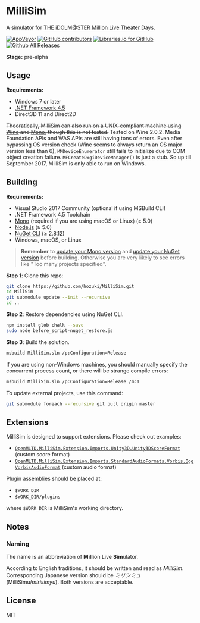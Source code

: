 # MilliSim

A simulator for [THE iDOLM@STER Million Live Theater Days](https://millionlive.idolmaster.jp/theaterdays/).


[![AppVeyor](https://img.shields.io/travis/hozuki/MilliSim.svg)](https://travis-ci.org/hozuki/MilliSim)
[![GitHub contributors](https://img.shields.io/github/contributors/hozuki/MilliSim.svg)](https://github.com/hozuki/MilliSim/graphs/contributors)
[![Libraries.io for GitHub](https://img.shields.io/librariesio/github/hozuki/MilliSim.svg)](https://github.com/hozuki/MilliSim)
[![Github All Releases](https://img.shields.io/github/downloads/hozuki/MilliSim/total.svg)](https://github.com/hozuki/MilliSim/releases)

**Stage:** pre-alpha

## Usage

**Requirements:**

- Windows 7 or later
- [.NET Framework 4.5](https://www.microsoft.com/en-us/download/details.aspx?id=42642)
- Direct3D 11 and Direct2D

<del>Theoratically, MilliSim can also run on a UNIX-compliant machine using [Wine](https://www.winehq.org/download)
and [Mono](http://www.mono-project.com/download/), though this is not tested.</del> Tested
on Wine 2.0.2. Media Foundation APIs and WAS APIs are still having tons of errors. Even after
bypassing OS version check (Wine seems to always return an OS major version less than 6),
`MMDeviceEnumerator` still fails to initialize due to COM object creation failure. `MFCreateDxgiDeviceManager()`
is just a stub. So up till September 2017, MilliSim is only able to run on Windows.

## Building

**Requirements:**

- Visual Studio 2017 Community (optional if using MSBuild CLI)
- .NET Framework 4.5 Toolchain
- [Mono](http://www.mono-project.com/download/) (required if you are using macOS or Linux) (≥ 5.0)
- [Node.js](https://nodejs.org/en/download/) (≥ 5.0)
- [NuGet CLI](https://www.nuget.org/downloads) (≥ 2.8.12)
- Windows, macOS, or Linux

> **Remember** to [update your Mono version](http://www.mono-project.com/download/#download-lin) and
> [update your NuGet version](https://docs.microsoft.com/en-us/nuget/guides/install-nuget) before
> building. Otherwise you are very likely to see errors like "Too many projects specified".

**Step 1**: Clone this repo:

```bash
git clone https://github.com/hozuki/MilliSim.git
cd MillSim
git submodule update --init --recursive
cd ..
```

**Step 2**: Restore dependencies using NuGet CLI.

```bash
npm install glob chalk --save
sudo node before_script-nuget_restore.js
```

**Step 3**: Build the solution.

```bash
msbuild MilliSim.sln /p:Configuration=Release
```

If you are using non-Windows machines, you should
manually specify the concurrent process count, or
there will be strange compile errors:

```bash
msbuild MilliSim.sln /p:Configuration=Release /m:1
```

To update external projects, use this command:

```bash
git submodule foreach --recursive git pull origin master
```

## Extensions

MilliSim is designed to support extensions. Please check out examples:

- [`OpenMLTD.MilliSim.Extension.Imports.Unity3D.Unity3DScoreFormat`](OpenMLTD.MilliSim.Extension.Imports.Unity3D/Unity3DScoreFormat.cs) (custom score format)
- [`OpenMLTD.MilliSim.Extension.Imports.StandardAudioFormats.Vorbis.OggVorbisAudioFormat`](OpenMLTD.MilliSim.Extension.Imports.StandardAudioFormats/Vorbis/OggVorbisAudioFormat.cs) (custom audio format)

Plugin assemblies should be placed at:

- `$WORK_DIR`
- `$WORK_DIR/plugins`

where `$WORK_DIR` is MilliSim's working directory.

## Notes

### Naming

The name is an abbreviation of **Milli**on Live **Sim**ulator.

According to English traditions, it should be written and read as *MilliSim*.
Corresponding Japanese version should be *ミリシミュ* (MilliSimu/*mirisimyu*).
Both versions are acceptable.

## License

MIT
